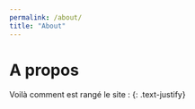 ```yaml
---
permalink: /about/
title: "About"
---
```




# A propos

Voilà comment est rangé le site  :
{: .text-justify}
